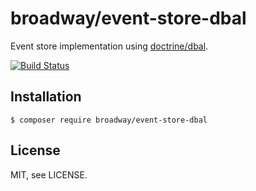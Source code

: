 broadway/event-store-dbal
=========================

Event store implementation using [doctrine/dbal](https://github.com/doctrine/dbal).

[![Build Status](https://travis-ci.com/broadway/event-store-dbal.svg?branch=master)](https://travis-ci.com/broadway/event-store-dbal)

## Installation

```
$ composer require broadway/event-store-dbal
```

## License

MIT, see LICENSE.
